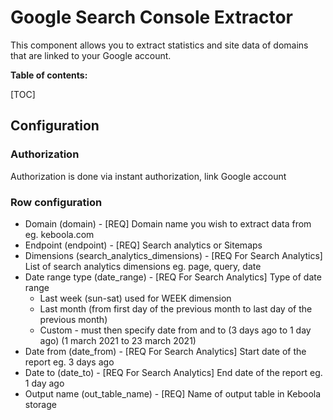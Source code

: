 # Google Search Console Extractor
This component allows you to extract statistics and site data of domains that are linked to your Google account.

**Table of contents:**  
  
[TOC]

## Configuration

### Authorization
Authorization is done via instant authorization, link Google account

### Row configuration

 - Domain (domain) - [REQ] Domain name you wish to extract data from eg. keboola.com
 - Endpoint (endpoint) - [REQ] Search analytics or Sitemaps
 - Dimensions (search_analytics_dimensions) - [REQ For Search Analytics] List of search analytics dimensions eg. page, query, date 
 - Date range type (date_range) - [REQ For Search Analytics] Type of date range
    - Last week (sun-sat) used for WEEK dimension
    - Last month (from first day of the previous month to last day of the previous month)
    - Custom - must then specify date from and to (3 days ago to 1 day ago) (1 march 2021 to 23 march 2021)
 - Date from (date_from) - [REQ For Search Analytics] Start date of the report eg. 3 days ago
 - Date to (date_to) - [REQ For Search Analytics] End date of the report eg. 1 day ago
 - Output name (out_table_name) - [REQ] Name of output table in Keboola storage

